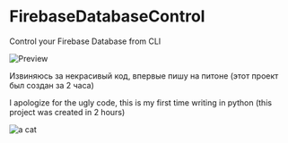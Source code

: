 # FirebaseDatabaseControl
Control your Firebase Database from CLI

![Preview](https://media.giphy.com/media/vFKqnCdLPNOKc/giphy.gif)

Извиняюсь за некрасивый код, впервые пишу на питоне (этот проект был создан  за 2 часа)

I apologize for the ugly code, this is my first time writing in python (this project was created in 2 hours)

![a cat](https://media.giphy.com/media/vFKqnCdLPNOKc/giphy.gif)